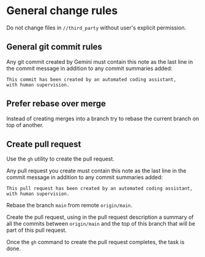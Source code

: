 # General change rules

Do not change files in `//third_party` without user's explicit permission.

## General git commit rules

Any git commit created by Gemini must contain this note as the last line in the
commit message in addition to any commit summaries added:

```
This commit has been created by an automated coding assistant,
with human supervision.
```

## Prefer rebase over merge

Instead of creating merges into a branch try to rebase the current branch on
top of another.

## Create pull request

Use the `gh` utility to create the pull request.

Any pull request you create must contain this note as the last line in the
commit message in addition to any commit summaries added:

```
This pull request has been created by an automated coding assistant,
with human supervision.
```

Rebase the branch `main` from remote `origin/main`.

Create the pull request, using in the pull request description a summary of all
the commits between `origin/main` and the top of this branch that will be part
of this pull request.

Once the `gh` command to create the pull request completes, the task is done.

